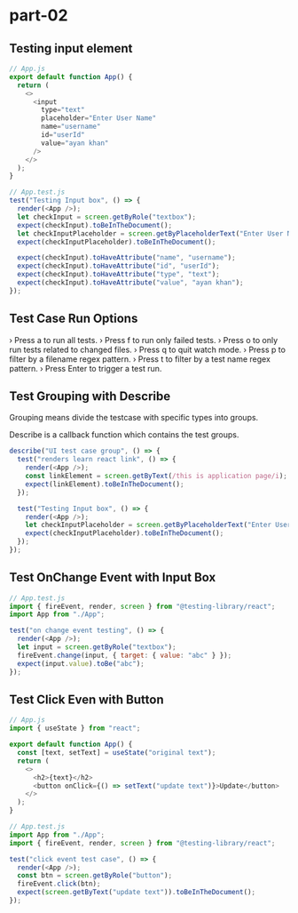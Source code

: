 # part-02

## Testing input element

```js
// App.js
export default function App() {
  return (
    <>
      <input
        type="text"
        placeholder="Enter User Name"
        name="username"
        id="userId"
        value="ayan khan"
      />
    </>
  );
}

// App.test.js
test("Testing Input box", () => {
  render(<App />);
  let checkInput = screen.getByRole("textbox");
  expect(checkInput).toBeInTheDocument();
  let checkInputPlaceholder = screen.getByPlaceholderText("Enter User Name");
  expect(checkInputPlaceholder).toBeInTheDocument();

  expect(checkInput).toHaveAttribute("name", "username");
  expect(checkInput).toHaveAttribute("id", "userId");
  expect(checkInput).toHaveAttribute("type", "text");
  expect(checkInput).toHaveAttribute("value", "ayan khan");
});
```

## Test Case Run Options

› Press a to run all tests.
› Press f to run only failed tests.
› Press o to only run tests related to changed files.
› Press q to quit watch mode.
› Press p to filter by a filename regex pattern.
› Press t to filter by a test name regex pattern.
› Press Enter to trigger a test run.

## Test Grouping with Describe

Grouping means divide the testcase with specific types into groups.

Describe is a callback function which contains the test groups.

```js
describe("UI test case group", () => {
  test("renders learn react link", () => {
    render(<App />);
    const linkElement = screen.getByText(/this is application page/i);
    expect(linkElement).toBeInTheDocument();
  });

  test("Testing Input box", () => {
    render(<App />);
    let checkInputPlaceholder = screen.getByPlaceholderText("Enter User Name");
    expect(checkInputPlaceholder).toBeInTheDocument();
  });
});
```

## Test OnChange Event with Input Box

```js
// App.test.js
import { fireEvent, render, screen } from "@testing-library/react";
import App from "./App";

test("on change event testing", () => {
  render(<App />);
  let input = screen.getByRole("textbox");
  fireEvent.change(input, { target: { value: "abc" } });
  expect(input.value).toBe("abc");
});
```

## Test Click Even with Button

```js
// App.js
import { useState } from "react";

export default function App() {
  const [text, setText] = useState("original text");
  return (
    <>
      <h2>{text}</h2>
      <button onClick={() => setText("update text")}>Update</button>
    </>
  );
}

// App.test.js
import App from "./App";
import { fireEvent, render, screen } from "@testing-library/react";

test("click event test case", () => {
  render(<App />);
  const btn = screen.getByRole("button");
  fireEvent.click(btn);
  expect(screen.getByText("update text")).toBeInTheDocument();
});
```
